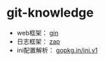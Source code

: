 # git-knowledge

- web框架： [gin](https://github.com/gin-gonic/gin)
- 日志框架： [zap](https://github.com/uber-go/zap)
- ini配置解析： [gopkg.in/ini.v1](http://gopkg.in/ini.v1)